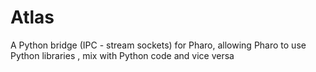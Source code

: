 # Atlas
A Python bridge (IPC - stream sockets) for Pharo, allowing Pharo to use Python libraries , mix with Python code and vice versa
